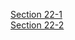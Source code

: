 [Section 22-1](https://hvinnn.tistory.com/entry/AWS-Section-22-1-AWS-%EC%84%9C%EB%B2%84%EB%A6%AC%EC%8A%A4-DynamoDB) <br/>
[Section 22-2](https://hvinnn.tistory.com/entry/AWS-Section-22-2-AWS-%EC%84%9C%EB%B2%84%EB%A6%AC%EC%8A%A4-DynamoDB) 

